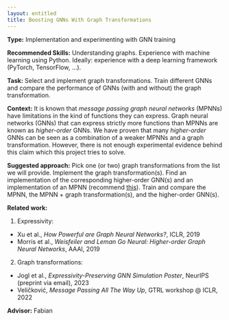 ```yaml
---
layout: entitled
title: Boosting GNNs With Graph Transformations
---
```


**Type:** Implementation and experimenting with GNN training

**Recommended Skills:** Understanding graphs.  Experience with machine learning using Python. Ideally: experience with a deep learning framework (PyTorch, TensorFlow, …).


**Task:** Select and implement graph transformations. Train different GNNs and compare the performance of GNNs (with and without) the graph transformation.

**Context:** It is known that _message passing graph neural networks_ (MPNNs) have limitations in the kind of functions they can express. Graph neural networks (GNNs) that can express strictly more functions than MPNNs are known as _higher-order_ GNNs. We have proven that many _higher-order_ GNNs can be seen as a combination of a weaker MPNNs and a graph transformation. However, there is not enough experimental evidence behind this claim which this project tries to solve.

**Suggested approach:** Pick one (or two) graph transformations from the list we will provide. Implement the graph transformation(s). Find an implementation of the corresponding higher-order GNN(s) and an implementation of an MPNN (recommend [this](https://github.com/ocatias/BasicGNNProject)). Train and compare the MPNN, the MPNN + graph transformation(s), and the higher-order GNN(s).

**Related work:**
1. Expressivity:
- Xu et al., _How Powerful are Graph Neural Networks?_, ICLR, 2019
- Morris et al., _Weisfeiler and Leman Go Neural: Higher-order Graph Neural Networks_, AAAI, 2019

2. Graph transformations:
- Jogl et al., _Expressivity-Preserving GNN Simulation Poster_, NeurIPS (preprint via email), 2023
- Veličković, _Message Passing All The Way Up_, GTRL workshop @ ICLR, 2022

**Advisor:** Fabian